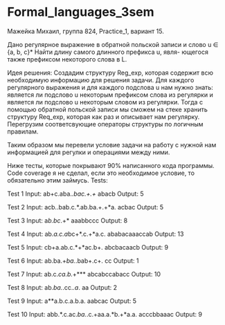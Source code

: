 # Formal_languages_3sem

Мажейка Михаил, группа 824, Practice_1, вариант 15.

Дано регулярное выражение в обратной польской записи и слово u ∈ {a, b, c}* Найти длину самого длинного префикса u, явля-
ющегося также префиксом некоторого слова в L.

Идея решения:
Создадим структуру Reg_exp, которая содержит всю необходимую информацию для решения задачи. Для каждого
регулярного выражения и для каждого подслова u нам нужно знать: является ли подслово u некоторым префиксом слова из регулярки и 
является ли подслово u некоторым словом из регулярки.
Тогда с помощью обратной польской записи мы сможем на стеке хранить структуру Req_exp, которая как раз и описывает нам регулярку.
Перегрузим соответсвующие операторы структуры по логичным правилам.

Таким образом мы перевели условие задачи на работу с нужной нам информацией для регулки и операциями между ними.

Ниже тесты, которые покрывают 90% написанного кода программы.
Code coverage я не сделал, если это необходимое условие, то обязательно этим займусь.
Tests:

Test 1
Input:
ab+c.aba.*.bac.+.+*
abacb
Output:
5



Test 2
Input:
acb..bab.c.*.ab.ba.+.+*a.
acbac
Output:
5


Test 3
Input:
a*b.bc*.+*
aaabbccc
Output:
8



Test 4
Input:
ab.*a.c.a*bc+*.c.+*a.c.
ababacaaaccab
Output:
13



Test 5
Input:
cb+a.ab.c.*+*ac.b+.
abcbacaacb
Output:
9



Test 6
Input:
ab.ba.+*ba.*.bab+.c+.
cc
Output:
1



Test 7
Input:
ab.c.*ca.b.*+***
abcabccabacc
Output:
10



Test 8
Input:
ab.*ba.*.cc.*.a*.
aa
Output:
2


Test 9
Input:
a**a.b.c.a.b.a.
aabcac
Output:
5


Test 10
Input:
abb.*.c.ac.*ba.*.c.+aa.a.*b.+*a.a.
acccbbaaac
Output:
9
